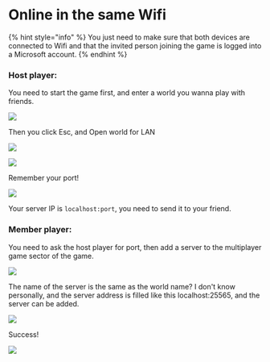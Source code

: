 # Online in the same Wifi

{% hint style="info" %}
You just need to make sure that both devices are connected to Wifi and that the invited person joining the game is logged into a Microsoft account.
{% endhint %}

### Host player:&#x20;

You need to start the game first, and enter a world you wanna play with friends.

![](../../.gitbook/assets/Screenshot\_2022-08-16-10-08-19-18\_d17cc25ab2657fb.jpg)

Then you click Esc, and Open world for LAN

![](../../.gitbook/assets/qq\_pic\_merged\_1660616347953.jpg)

![](../../.gitbook/assets/qq\_pic\_merged\_1660616383607.jpg)

Remember your port!

![](../../.gitbook/assets/qq\_pic\_merged\_1660616449647.jpg)

Your server IP is `localhost:port`, you need to send it to your friend.

### Member player:

You need to ask the host player for port, then add a server to the multiplayer game sector of the game.

![](../../.gitbook/assets/Screenshot\_2022-08-16-10-38-32-71\_d17cc25ab2657fb.jpg)

The name of the server is the same as the world name? I don't know personally, and the server address is filled like this localhost:25565, and the server can be added.

![](../../.gitbook/assets/Screenshot\_2022-08-16-10-38-46-15\_d17cc25ab2657fb.jpg)

Success!

![](../../.gitbook/assets/Screenshot\_2022-08-16-10-39-06-66\_d17cc25ab2657fb.jpg)

